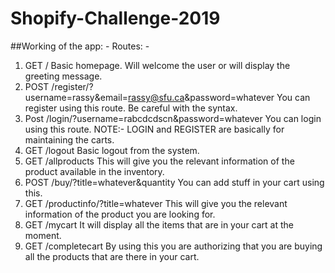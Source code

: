 # Shopify-Challenge-2019
##Working of the app: -
Routes: -
1. GET /
Basic homepage. Will welcome the user or will display the greeting message.
2. POST /register/?username=rassy&email=rassy@sfu.ca&password=whatever
You can register using this route. Be careful with the syntax.
3. Post /login/?username=rabcdcdscn&password=whatever
You can login using this route.
NOTE:- LOGIN and REGISTER are basically for maintaining the carts.
4. GET /logout
Basic logout from the system.
5. GET /allproducts
This will give you the relevant information of the product available in the inventory.
6. POST /buy/?title=whatever&quantity
You can add stuff in your cart using this.
7. GET /productinfo/?title=whatever
This will give you the relevant information of the product you are looking for.
8. GET /mycart
It will display all the items that are in your cart at the moment.
9. GET /completecart
By using this you are authorizing that you are buying all the products that are there in your cart.
